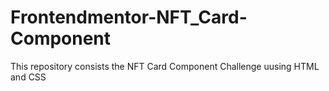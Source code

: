 # Frontendmentor-NFT_Card-Component
This repository consists the NFT Card Component Challenge uusing HTML and CSS
